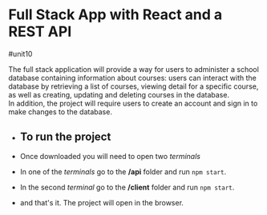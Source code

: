 # Full Stack App with React and a REST API
 #unit10

The full stack application will provide a way for users to administer a school database containing information about courses: users can interact with the database by retrieving a list of courses, viewing detail for a specific course, as well as creating, updating and deleting courses in the database.</br>
In addition, the project will require users to create an account and sign in to make changes to the database.

- ## To run the project </br>

- Once downloaded you will need to open two *terminals*
- In one of the *terminals* go to the **/api** folder and run `npm start`.
- In the second *terminal* go to the **/client** folder and run `npm start`.
- and that's it. The project will open in the browser.
